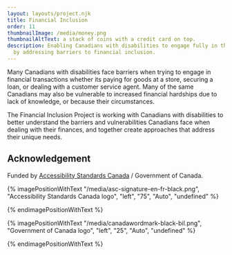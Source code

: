 ```yaml
---
layout: layouts/project.njk
title: Financial Inclusion
order: 11
thumbnailImage: /media/money.png
thumbnailAltText: a stack of coins with a credit card on top.
description: Enabling Canadians with disabilities to engage fully in the economy
  by addressing barriers to financial inclusion.
---
```

Many Canadians with disabilities face barriers when trying to engage in financial transactions whether its paying for goods at a store, securing a loan, or dealing with a customer service agent. Many of the same Canadians may also be vulnerable to increased financial hardships due to lack of knowledge, or because their circumstances.

The Financial Inclusion Project is working with Canadians with disabilities to better understand the barriers and vulnerabilities Canadians face when dealing with their finances, and together create approaches that address their unique needs.

## Acknowledgement

Funded by [Accessibility Standards Canada](https://accessible.canada.ca/) / Government of Canada.

{% imagePositionWithText "/media/asc-signature-en-fr-black.png", "Accessibility Standards Canada logo", "left", "75", "Auto", "undefined" %}



{% endimagePositionWithText %}

{% imagePositionWithText "/media/canadawordmark-black-bil.png", "Government of Canada logo", "left", "25", "Auto", "undefined" %}



{% endimagePositionWithText %}